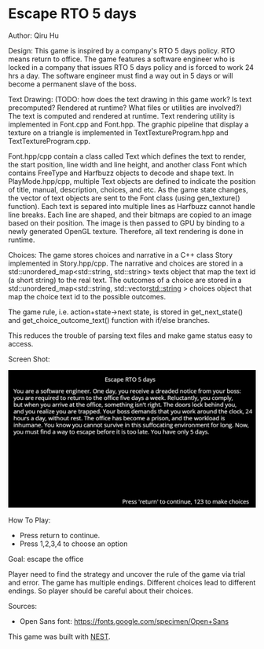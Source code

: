 # Escape RTO 5 days

Author: Qiru Hu

Design: This game is inspired by a company's RTO 5 days policy. RTO means return to office. The game features a software engineer who is locked in a company that issues RTO 5 days policy and is forced to work 24 hrs a day. The software engineer must find a way out in 5 days or will become a permanent slave of the boss.

Text Drawing: (TODO: how does the text drawing in this game work? Is text precomputed? Rendered at runtime? What files or utilities are involved?)
The text is computed and rendered at runtime. Text rendering utility is implemented in Font.cpp and Font.hpp. The graphic pipeline that display a texture on a triangle is implemented in TextTextureProgram.hpp and TextTextureProgram.cpp. 

Font.hpp/cpp contain a class called Text which defines the text to render, the start position, line width and line height, and another class Font which contains FreeType and Harfbuzz objects to decode and shape text. 
In PlayMode.hpp/cpp, multiple Text objects are defined to indicate the position of title, manual, description, choices, and etc. As the game state changes, the vector of text objects are sent to the Font class (using gen_texture() function). Each text is separed into multiple lines as Harfbuzz cannot handle line breaks. Each line are shaped, and their bitmaps are copied to an image based on their position. The image is then passed to GPU by binding to a newly generated OpenGL texture. Therefore, all text rendering is done in runtime.

Choices: 
The game stores choices and narrative in a C++ class Story implemented in Story.hpp/cpp. The narrative and choices are stored in a std::unordered_map<std::string, std::string> texts object that map the text id (a short string) to the real text. The outcomes of a choice are stored in a std::unordered_map<std::string, std::vector<std::string> > choices object that map the choice text id to the possible outcomes.

The game rule, i.e. action+state->next state, is stored in get_next_state() and get_choice_outcome_text() function with if/else branches.

This reduces the trouble of parsing text files and make game status easy to access.

Screen Shot:

![Screen Shot](screenshot.png)

How To Play:
- Press return to continue.
- Press 1,2,3,4 to choose an option

Goal: escape the office

Player need to find the strategy and uncover the rule of the game via trial and error.
The game has multiple endings. Different choices lead to different endings. So player should be careful about their choices.

Sources: 
- Open Sans font: https://fonts.google.com/specimen/Open+Sans

This game was built with [NEST](NEST.md).

